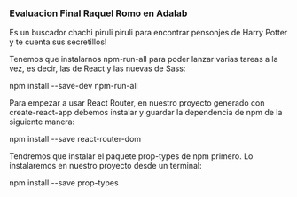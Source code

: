 ### Evaluacion Final Raquel Romo en Adalab

Es un buscador chachi piruli piruli para encontrar pensonjes de Harry Potter y te cuenta sus secretillos!

Tenemos que instalarnos npm-run-all para poder lanzar varias tareas a la vez, es decir, las de React y las nuevas de Sass:

npm install --save-dev npm-run-all

Para empezar a usar React Router, en nuestro proyecto generado con create-react-app debemos instalar y guardar la dependencia de npm de la siguiente manera:

npm install --save react-router-dom

Tendremos que instalar el paquete prop-types de npm primero. Lo instalaremos en nuestro proyecto desde un terminal:

npm install --save prop-types